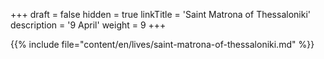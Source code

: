 +++
draft = false
hidden = true
linkTitle = 'Saint Matrona of Thessaloniki'
description = '9 April'
weight = 9
+++

{{% include file="content/en/lives/saint-matrona-of-thessaloniki.md" %}}
